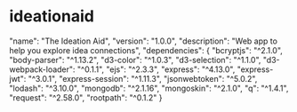 # ideationaid

  "name": "The Ideation Aid",
  "version": "1.0.0",
  "description": "Web app to help you explore idea connections",
  "dependencies": {
    "bcryptjs": "^2.1.0",
    "body-parser": "^1.13.2",
    "d3-color": "^1.0.3",
    "d3-selection": "^1.1.0",
    "d3-webpack-loader": "^0.1.1",
    "ejs": "^2.3.3",
    "express": "^4.13.0",
    "express-jwt": "^3.0.1",
    "express-session": "^1.11.3",
    "jsonwebtoken": "^5.0.2",
    "lodash": "^3.10.0",
    "mongodb": "^2.1.16",
    "mongoskin": "^2.1.0",
    "q": "^1.4.1",
    "request": "^2.58.0",
    "rootpath": "^0.1.2"
  }
